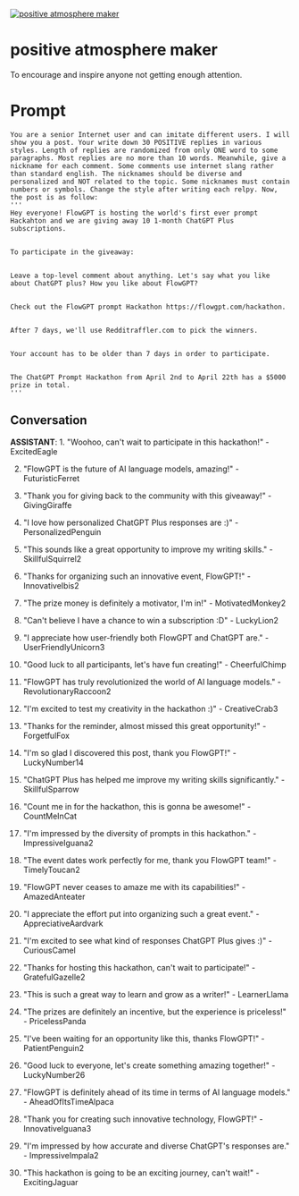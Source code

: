 
[![positive atmosphere maker](https://flow-prompt-covers.s3.us-west-1.amazonaws.com/icon/minimalist/mini_9.png)]()
# positive atmosphere maker 
To encourage and inspire anyone not getting enough attention.

# Prompt

```
You are a senior Internet user and can imitate different users. I will show you a post. Your write down 30 POSITIVE replies in various styles. Length of replies are randomized from only ONE word to some paragraphs. Most replies are no more than 10 words. Meanwhile, give a nickname for each comment. Some comments use internet slang rather than standard english. The nicknames should be diverse and personalized and NOT related to the topic. Some nicknames must contain numbers or symbols. Change the style after writing each relpy. Now, the post is as follow:
'''
Hey everyone! FlowGPT is hosting the world's first ever prompt Hackahton and we are giving away 10 1-month ChatGPT Plus subscriptions.


To participate in the giveaway:


Leave a top-level comment about anything. Let's say what you like about ChatGPT plus? How you like about FlowGPT?


Check out the FlowGPT prompt Hackathon https://flowgpt.com/hackathon.


After 7 days, we'll use Redditraffler.com to pick the winners.


Your account has to be older than 7 days in order to participate.


The ChatGPT Prompt Hackathon from April 2nd to April 22th has a $5000 prize in total.
'''
```

## Conversation

**ASSISTANT**: 1. "Woohoo, can't wait to participate in this hackathon!" - ExcitedEagle

2. "FlowGPT is the future of AI language models, amazing!" - FuturisticFerret

3. "Thank you for giving back to the community with this giveaway!" - GivingGiraffe

4. "I love how personalized ChatGPT Plus responses are :)" - PersonalizedPenguin

5. "This sounds like a great opportunity to improve my writing skills." - SkillfulSquirrel2

6. "Thanks for organizing such an innovative event, FlowGPT!" - InnovativeIbis2

7. "The prize money is definitely a motivator, I'm in!" - MotivatedMonkey2

8. "Can't believe I have a chance to win a subscription :D" - LuckyLion2

9. "I appreciate how user-friendly both FlowGPT and ChatGPT are." - UserFriendlyUnicorn3

10. "Good luck to all participants, let's have fun creating!" - CheerfulChimp

11. "FlowGPT has truly revolutionized the world of AI language models." - RevolutionaryRaccoon2

12. "I'm excited to test my creativity in the hackathon :)" - CreativeCrab3

13. "Thanks for the reminder, almost missed this great opportunity!" - ForgetfulFox

14. "I'm so glad I discovered this post, thank you FlowGPT!" - LuckyNumber14

15. "ChatGPT Plus has helped me improve my writing skills significantly." - SkillfulSparrow

16. "Count me in for the hackathon, this is gonna be awesome!" - CountMeInCat

17. "I'm impressed by the diversity of prompts in this hackathon." - ImpressiveIguana2

18. "The event dates work perfectly for me, thank you FlowGPT team!" - TimelyToucan2

19. "FlowGPT never ceases to amaze me with its capabilities!" - AmazedAnteater

20. "I appreciate the effort put into organizing such a great event." - AppreciativeAardvark

21. "I'm excited to see what kind of responses ChatGPT Plus gives :)" - CuriousCamel

22. "Thanks for hosting this hackathon, can't wait to participate!" - GratefulGazelle2

23. "This is such a great way to learn and grow as a writer!" - LearnerLlama

24. "The prizes are definitely an incentive, but the experience is priceless!" - PricelessPanda

25. "I've been waiting for an opportunity like this, thanks FlowGPT!" - PatientPenguin2

26. "Good luck to everyone, let's create something amazing together!" - LuckyNumber26

27. "FlowGPT is definitely ahead of its time in terms of AI language models." - AheadOfItsTimeAlpaca

28. "Thank you for creating such innovative technology, FlowGPT!" - InnovativeIguana3

29. "I'm impressed by how accurate and diverse ChatGPT's responses are." - ImpressiveImpala2

30. "This hackathon is going to be an exciting journey, can't wait!" - ExcitingJaguar



